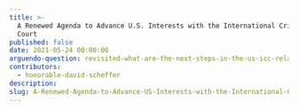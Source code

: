 ```yaml
---
title: >-
  A Renewed Agenda to Advance U.S. Interests with the International Criminal
  Court
published: false
date: 2021-05-24 00:00:00
arguendo-question: revisited-what-are-the-next-steps-in-the-us-icc-relationship
contributors:
  - honorable-david-scheffer
description:
slug: A-Renewed-Agenda-to-Advance-US-Interests-with-the-International-Criminal-Court
---
```

